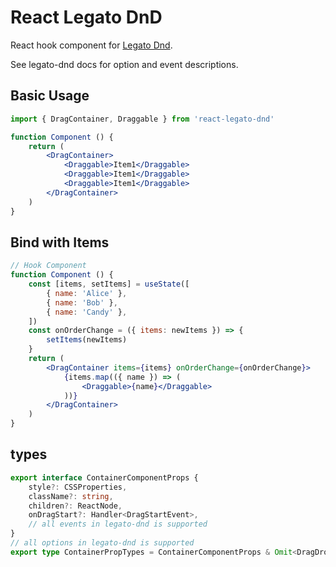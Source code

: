 # React Legato DnD

React hook component for [Legato Dnd](https://github.com/LazyLZ/legato-dnd).

See legato-dnd docs for option and event descriptions.


## Basic Usage
```jsx
import { DragContainer, Draggable } from 'react-legato-dnd'

function Component () {
    return (
        <DragContainer>
            <Draggable>Item1</Draggable>
            <Draggable>Item1</Draggable>
            <Draggable>Item1</Draggable>
        </DragContainer>
    )
}
```

## Bind with Items
```jsx
// Hook Component
function Component () {
    const [items, setItems] = useState([
        { name: 'Alice' },
        { name: 'Bob' },
        { name: 'Candy' },
    ])
    const onOrderChange = ({ items: newItems }) => {
        setItems(newItems)
    }
    return (
        <DragContainer items={items} onOrderChange={onOrderChange}>
            {items.map(({ name }) => (
                <Draggable>{name}</Draggable>
            ))}
        </DragContainer>
    )
}

```

## types
```typescript
export interface ContainerComponentProps {
    style?: CSSProperties,
    className?: string,
    children?: ReactNode,
    onDragStart?: Handler<DragStartEvent>,
    // all events in legato-dnd is supported
}
// all options in legato-dnd is supported
export type ContainerPropTypes = ContainerComponentProps & Omit<DragDropProps, 'container'>
```
